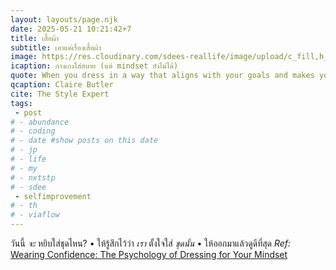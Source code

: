 ```yaml
---
layout: layouts/page.njk
date: 2025-05-21 10:21:42+7
title: เสื้อผ้า
subtitle: เอาแค่เรื่องเสื้อผ้า
image: https://res.cloudinary.com/sdees-reallife/image/upload/c_fill,h_850,w_1000/v1747797567/IMG_20250128_095247_pzfuwy.jpg
icaption: กางเกงใส่สบาย (แต่ mindset ยังไม่ได้)
quote: When you dress in a way that aligns with your goals and makes you feel confident, your mindset shifts. It’s not just about looking good; it’s about embodying the qualities you want to project.  You don’t even have to be thinking “ooh I need to act confident – your mind just does it for you”
qcaption: Claire Butler
cite: The Style Expert
tags: 
 - post
# - abundance
# - coding
# - date #show posts on this date
# - jp
# - life
# - my
# - nxtstp
# - sdee
 - selfimprovement
# - th
# - viaflow
---
```

วันนี้ *จะ* หยิบใส่ชุดไหน? • ให้รู้สึกไว้ว่า *เรา* ตั้งใจใส่ *ชุดนั้น* • ให้ออกมาแล้วดูดีที่สุด
*Ref:* [Wearing Confidence: The Psychology of Dressing for Your Mindset](https://clairebutler.co.uk/wearing-confidence-the-psychology-of-dressing-for-your-mindset/)
